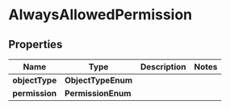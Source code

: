 

# AlwaysAllowedPermission


## Properties

Name | Type | Description | Notes
------------ | ------------- | ------------- | -------------
**objectType** | **ObjectTypeEnum** |  | 
**permission** | **PermissionEnum** |  | 



